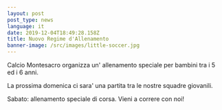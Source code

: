 ```yaml
---
layout: post
post_type: news
language: it
date: 2019-12-04T18:49:28.158Z
title: Nuovo Regime d'Allenamento
banner-image: /src/images/little-soccer.jpg
---
```

Calcio Montesacro organizza un' allenamento speciale per bambini tra i 5 ed i 6 anni.

La prossima domenica ci sara' una partita tra le nostre squadre giovanili.

Sabato: allenamento speciale di corsa. Vieni a correre con noi!
